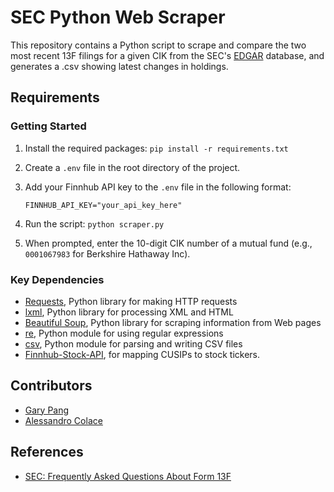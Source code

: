 # SEC Python Web Scraper

This repository contains a Python script to scrape and compare the two most recent 13F filings for a given CIK from the SEC's [EDGAR](https://www.sec.gov/edgar/searchedgar/companysearch.html) database, and generates a .csv showing latest changes in holdings.

## Requirements

### Getting Started

1. Install the required packages: `pip install -r requirements.txt`
2. Create a `.env` file in the root directory of the project.
3. Add your Finnhub API key to the `.env` file in the following format:

    ```text
    FINNHUB_API_KEY="your_api_key_here"
    ```

4. Run the script: `python scraper.py`
5. When prompted, enter the 10-digit CIK number of a mutual fund (e.g., `0001067983` for Berkshire Hathaway Inc).

### Key Dependencies

- [Requests](https://2.python-requests.org/en/master/), Python library for making HTTP requests
- [lxml](https://lxml.de/), Python library for processing XML and HTML
- [Beautiful Soup](https://pypi.org/project/beautifulsoup4/), Python library for scraping information from Web pages
- [re](https://docs.python.org/3/library/re.html), Python module for using regular expressions
- [csv](https://docs.python.org/3/library/csv.html), Python module for parsing and writing CSV files
- [Finnhub-Stock-API](https://github.com/Finnhub-Stock-API/finnhub-python), for mapping CUSIPs to stock tickers.

## Contributors

- [Gary Pang](https://github.com/CodeWritingCow)
- [Alessandro Colace](https://github.com/dokson)

## References

- [SEC: Frequently Asked Questions About Form 13F](https://www.sec.gov/divisions/investment/13ffaq.htm)
